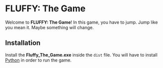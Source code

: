 # FLUFFY: The Game

Welcome to **FLUFFY: The Game**! In this game, you have to jump. Jump like you mean it. Maybe something will change.

## Installation

Install the **Fluffy_The_Game.exe** inside the ``dist`` file. You will have to install [Python](https://www.python.org/downloads/) in order to run the game.
